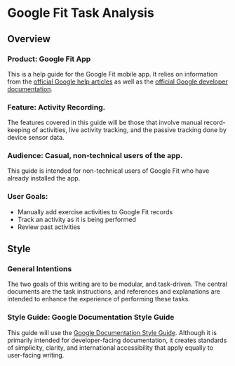 
# Google Fit Task Analysis

## Overview

### Product: Google Fit App

This is a help guide for the Google Fit mobile app.  It relies on information from the [official Google help articles](https://support.google.com/fit/) as well as the [official Google developer documentation](https://developers.google.com/fit/overview).

### Feature: Activity Recording.

The features covered in this guide will be those that involve manual record-keeping of activities, live activity tracking, and the passive tracking done by device sensor data.

### Audience: Casual, non-technical users of the app.

This guide is intended for non-technical users of Google Fit who have already installed the app.

### User Goals:
- Manually add exercise activities to Google Fit records
- Track an activity as it is being performed
- Review past activities

## Style

### General Intentions

The two goals of this writing are to be modular, and task-driven. The central documents are the task instructions, and references and explanations are intended to enhance the experience of performing these tasks.

### Style Guide: Google Documentation Style Guide

This guide will use the [Google Documentation Style Guide](https://developers.google.com/style/). Although it is primarily intended for developer-facing documentation, it creates standards of simplicity, clarity, and international accessibility that apply equally to user-facing writing.
